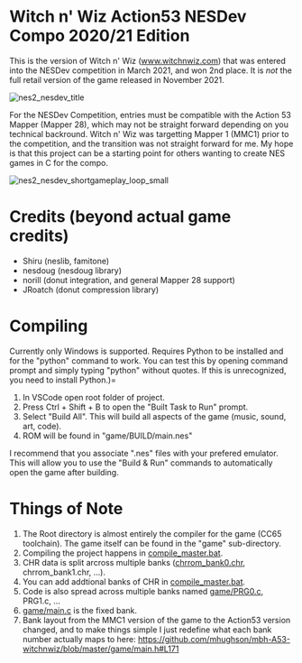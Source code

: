 # Witch n' Wiz Action53 NESDev Compo 2020/21 Edition
This is the version of Witch n' Wiz (www.witchnwiz.com) that was entered into the NESDev competition in March 2021, and won 2nd place. It is *not* the full retail version of the game released in November 2021.

![nes2_nesdev_title](https://user-images.githubusercontent.com/310185/162885182-a24b8f5e-829f-4db4-af43-dedc83e040cf.gif)

For the NESDev Competition, entries must be compatible with the Action 53 Mapper (Mapper 28), which may not be straight forward depending on you technical backround. Witch n' Wiz was targetting Mapper 1 (MMC1) prior to the competition, and the transition was not straight forward for me. My hope is that this project can be a starting point for others wanting to create NES games in C for the compo.

![nes2_nesdev_shortgameplay_loop_small](https://user-images.githubusercontent.com/310185/162885082-1599c2c1-6614-4600-ab47-38f2e726ee0b.gif)

# Credits (beyond actual game credits)

* Shiru (neslib, famitone)
* nesdoug (nesdoug library)
* norill (donut integration, and general Mapper 28 support)
* JRoatch (donut compression library)

# Compiling

Currently only Windows is supported. Requires Python to be installed and for the "python" command to work. You can test this by opening command prompt and simply typing "python" without quotes. If this is unrecognized, you need to install Python.)=

1. In VSCode open root folder of project.
2. Press Ctrl + Shift + B to open the "Built Task to Run" prompt.
3. Select "Build All". This will build all aspects of the game (music, sound, art, code).
4. ROM will be found in "game/BUILD/main.nes"

I recommend that you associate ".nes" files with your prefered emulator. This will allow you to use the "Build & Run" commands to automatically open the game after building.

# Things of Note

1. The Root directory is almost entirely the compiler for the game (CC65 toolchain). The game itself can be found in the "game" sub-directory.
2. Compiling the project happens in [compile_master.bat](game/compile_master.bat).
3. CHR data is split arcross multiple banks ([chrrom_bank0.chr](game/chrrom_bank0.chr), chrrom_bank1.chr, ...).
4. You can add addtional banks of CHR in [compile_master.bat](game/compile_master.bat).
5. Code is also spread across multiple banks named [game/PRG0.c](PRG0.c), PRG1.c, ...
6. [game/main.c](main.c) is the fixed bank.
7. Bank layout from the MMC1 version of the game to the Action53 version changed, and to make things simple I just redefine what each bank number actually maps to here: https://github.com/mhughson/mbh-A53-witchnwiz/blob/master/game/main.h#L171
